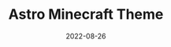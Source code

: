 ---
draft: true
slug: 'astro-minecraft-theme'
title: 'Astro Minecraft Theme'
description: 'A Minecraft Tailwindcss theme with an example documentation template using Astro'
date: 2022-08-26
source: 'https://github.com/BryceRussell/astro-minecraft-theme'
tags:
  -  'astro'
  -  'typescript'
  -  'theme'
---